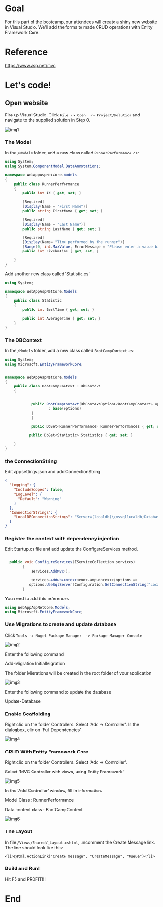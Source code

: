 # Goal
For this part of the bootcamp, our attendees will create a shiny new website in Visual Studio. We'll add the forms to made CRUD operations with Entity Framework Core.

# Reference
https://www.asp.net/mvc


# Let's code!
## Open website
Fire up Visual Studio. Click `File -> Open  -> Project/Solution` and navigate to the supplied solution in Step 0.

![img1][img1]

### The Model

In the `/Models` folder, add a new class called `RunnerPerformance.cs`:

```cs
using System;
using System.ComponentModel.DataAnnotations;

namespace WebAppAspNetCore.Models
{
    public class RunnerPerformance
    {
        public int Id { get; set; }

        [Required]
        [Display(Name = "First Name")]
        public string FirstName { get; set; }

        [Required]
        [Display(Name = "Last Name")]
        public string LastName { get; set; }

        [Required]
        [Display(Name= "Time performed by the runner")]
        [Range(0, int.MaxValue, ErrorMessage = "Please enter a value bigger than {0}")]
        public int FivekmTime { get; set; }

    }
}
```

Add another new class called 'Statistic.cs'

```cs
using System;

namespace WebAppAspNetCore.Models
{
    public class Statistic
    {
        public int BestTime { get; set; }

        public int AverageTime { get; set; }
    }
}
```

### The DBContext

In the `/Models` folder, add a new class called `BootCampContext.cs`:

```cs
using System;
using Microsoft.EntityFrameworkCore;


namespace WebAppAspNetCore.Models
{
    public class BootCampContext : DbContext
    {

        
            public BootCampContext(DbContextOptions<BootCampContext> options)
                    : base(options)
            {
            }

            public DbSet<RunnerPerformance> RunnerPerformances { get; set; }

           public DbSet<Statistic> Statistics { get; set; }

    }
}
```

### the ConnectionString

Edit appsettings.json and add ConnectionString

```json
{
  "Logging": {
    "IncludeScopes": false,
    "LogLevel": {
      "Default": "Warning"
    }
  },
  "ConnectionStrings": {
    "LocalDBConnectionStrings": "Server=(localdb)\\mssqllocaldb;Database=BootCampDB;Trusted_Connection=True;MultipleActiveResultSets=true"
  }
}
```

### Register the context with dependency injection

Edit Startup.cs file  and add update the ConfigureServices method.

```cs

  public void ConfigureServices(IServiceCollection services)
        {
            services.AddMvc();

            services.AddDbContext<BootCampContext>(options =>
           options.UseSqlServer(Configuration.GetConnectionString("LocalDBConnectionStrings")));
        }

```

You need to add this references

```cs
using WebAppAspNetCore.Models;
using Microsoft.EntityFrameworkCore;

```
### Use Migrations to create and update database

Click `Tools -> Nuget Package Manager  -> Package Manager Console` 

![img2][img2]

Enter the following command

Add-Migration InitialMigration

The folder Migrations will be created in the root folder of your application 

![img3][img3]

Enter the following command to update the database

Update-Database

### Enable Scaffolding

Right clic on the folder Controllers. Select 'Add -> Controller'. In the dialogbox, clic on 'Full Dependencies'.

![img4][img4]

### CRUD With Entity Framework Core

Right clic on the folder Controllers. Select 'Add -> Controller'.

Select 'MVC Controller with views, using Entity Framework'

![img5][img5]

In the 'Add Controller' window, fill in information.

Model Class : RunnerPerformance

Data context class : BootCampContext

![img6][img6]


### The Layout

In file `/Views/Shared/_Layout.cshtml`, uncomment the Create Message link. The line should  look like this:

`<li>@Html.ActionLink("Create message", "CreateMessage", "Queue")</li>`

### Build and Run!

Hit F5 and PROFIT!!!


# End

[img1]: Media/img1.png "New Project"
[img2]: Media/img2.png "Create new App Service"
[img3]: Media/img3.png "Add App Service details"
[img4]: Media/img4.png "Publish website"
[img5]: Media/img5.png "Deployed website in browser"
[img6]: Media/img6.png "Azure Resources screen"


